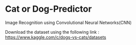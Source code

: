 # Cat or Dog-Predictor
Image Recognition using Convolutional Neural Networks(CNN)


Download the dataset using the following link : https://www.kaggle.com/c/dogs-vs-cats/datasets
